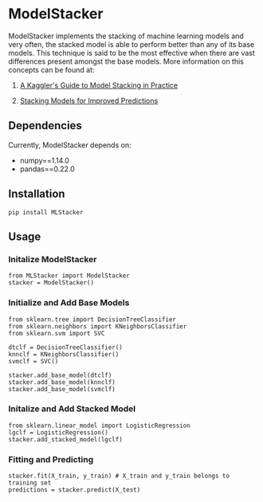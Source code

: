 # ModelStacker
ModelStacker implements the stacking of machine learning models and very often, the stacked model is able to perform better than any of its base models. This technique is said to be the most effective when there are vast differences present amongst the base models. More information on this concepts can be found at:

1. [A Kaggler's Guide to Model Stacking in Practice](http://blog.kaggle.com/2016/12/27/a-kagglers-guide-to-model-stacking-in-practice/)

2. [Stacking Models for Improved Predictions](https://www.kdnuggets.com/2017/02/stacking-models-imropved-predictions.html)

## Dependencies
Currently, ModelStacker depends on:
- numpy==1.14.0
- pandas==0.22.0

## Installation
```
pip install MLStacker
```

## Usage
### Initalize ModelStacker
```
from MLStacker import ModelStacker
stacker = ModelStacker()
```

### Initialize and Add Base Models
```
from sklearn.tree import DecisionTreeClassifier
from sklearn.neighbors import KNeighborsClassifier
from sklearn.svm import SVC

dtclf = DecisionTreeClassifier()
knnclf = KNeighborsClassifier()
svmclf = SVC()

stacker.add_base_model(dtclf)
stacker.add_base_model(knnclf)
stacker.add_base_model(svmclf)
```

### Initalize and Add Stacked Model
```
from sklearn.linear_model import LogisticRegression
lgclf = LogisticRegression()
stacker.add_stacked_model(lgclf)
```

### Fitting and Predicting
```
stacker.fit(X_train, y_train) # X_train and y_train belongs to training set
predictions = stacker.predict(X_test)
```